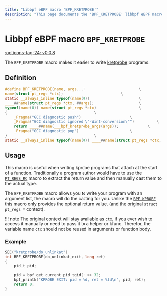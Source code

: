 ```yaml
---
title: "Libbpf eBPF macro 'BPF_KRETPROBE'"
description: "This page documents the 'BPF_KRETPROBE' libbpf eBPF macro, including its definition, usage, and examples."
---
```

# Libbpf eBPF macro `BPF_KRETPROBE`

[:octicons-tag-24: v0.0.8](https://github.com/libbpf/libbpf/releases/tag/v0.0.8)

The `BPF_KRETPROBE` macro makes it easier to write [kretprobe](../../../linux/program-type/BPF_PROG_TYPE_KPROBE.md) programs.

## Definition

```c
#define BPF_KRETPROBE(name, args...)					    \
name(struct pt_regs *ctx);						    \
static __always_inline typeof(name(0))					    \
____##name(struct pt_regs *ctx, ##args);				    \
typeof(name(0)) name(struct pt_regs *ctx)				    \
{									    \
	_Pragma("GCC diagnostic push")					    \
	_Pragma("GCC diagnostic ignored \"-Wint-conversion\"")		    \
	return ____##name(___bpf_kretprobe_args(args));			    \
	_Pragma("GCC diagnostic pop")					    \
}									    \
static __always_inline typeof(name(0)) ____##name(struct pt_regs *ctx, ##args)
```

## Usage

This macro is useful when writing kprobe programs that attach at the start of a function. Traditionally a program author would have to use the [`PT_REGS_RC`](PT_REGS_RC.md) macro to extract the return value and then manually cast them to the actual type.

The `BPF_KRETPROBE` macro allows you to write your program with an argument list, the macro will do the casting for you. Unlike the [`BPF_KPROBE`](BPF_KPROBE.md) this macro only provides the optional return value. (and the original `struct pt_regs *` context).

!!! note
    The original context will stay available as `ctx`, if you ever wish to access it manually or need to pass it to a helper or kfunc. Therefor, the variable name `ctx` should not be reused in arguments or function body.

### Example

```c hl_lines="2"
SEC("kretprobe/do_unlinkat")
int BPF_KRETPROBE(do_unlinkat_exit, long ret)
{
    pid_t pid;

    pid = bpf_get_current_pid_tgid() >> 32;
    bpf_printk("KPROBE EXIT: pid = %d, ret = %ld\n", pid, ret);
    return 0;
}
```

